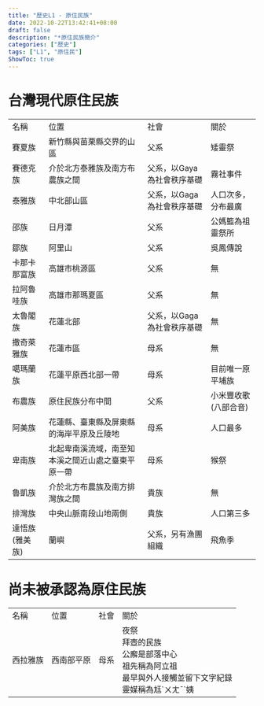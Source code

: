 ```yaml
---
title: "歷史L1 - 原住民族"
date: 2022-10-22T13:42:41+08:00
draft: false
description: "*原住民族簡介"
categories: ["歷史"]
tags: ["L1", "原住民"]
ShowToc: true
---
```

# 台灣現代原住民族
<table>
  <tr>
    <td>名稱</td>
    <td>位置</td>
    <td>社會</td>
    <td>關於</td>
  </tr>
  <tr>
    <td>賽夏族</td>
    <td>新竹縣與苗栗縣交界的山區</td>
    <td>父系</td>
    <td>矮靈祭</td>
  </tr>
  <tr>
    <td>賽德克族</td>
    <td>介於北方泰雅族及南方布農族之間</td>
    <td>父系，以Gaya為社會秩序基礎</td>
    <td>霧社事件</td>
  </tr>
  <tr>
    <td>泰雅族</td>
    <td>中北部山區</td>
    <td>父系，以Gaga為社會秩序基礎</td>
    <td>人口次多，分布最廣</td>
  </tr>
  <tr>
    <td>邵族</td>
    <td>日月潭</td>
    <td>父系</td>
    <td>公媽籃為祖靈祭所</td>
  </tr>
  <tr>
    <td>鄒族</td>
    <td>阿里山</td>
    <td>父系</td>
    <td>吳鳳傳說</td>
  </tr>
  <tr>
    <td>卡那卡那富族</td>
    <td>高雄市桃源區</td>
    <td>父系</td>
    <td>無</td>
  </tr>
  <tr>
    <td>拉阿魯哇族</td>
    <td>高雄市那瑪夏區</td>
    <td>父系</td>
    <td>無</td>
  </tr>
  <tr>
    <td>太魯閣族</td>
    <td>花蓮北部</td>
    <td>父系，以Gaga為社會秩序基礎</td>
    <td>無</td>
  </tr>
  <tr>
    <td>撒奇萊雅族</td>
    <td>花蓮市區</td>
    <td>母系</td>
    <td>無</td>
  </tr>
  <tr>
    <td>噶瑪蘭族</td>
    <td>花蓮平原西北部一帶</td>
    <td>母系</td>
    <td>目前唯一原平埔族</td>
  </tr>
  <tr>
    <td>布農族</td>
    <td>原住民族分布中間</td>
    <td>父系</td>
    <td>小米豐收歌(八部合音)</td>
  </tr>
  <tr>
    <td>阿美族</td>
    <td>花蓮縣、臺東縣及屏東縣的海岸平原及丘陵地</td>
    <td>母系</td>
    <td>人口最多</td>
  </tr>
  <tr>
    <td>卑南族</td>
    <td>北起卑南溪流域，南至知本溪之間近山處之臺東平原一帶</td>
    <td>母系</td>
    <td>猴祭</td>
  </tr>
  <tr>
    <td>魯凱族</td>
    <td>介於北方布農族及南方排灣族之間</td>
    <td>貴族</td>
    <td>無</td>
  </tr>
  <tr>
    <td>排灣族</td>
    <td>中央山脈南段山地兩側</td>
    <td>貴族</td>
    <td>人口第三多</td>
  </tr>
  <tr>
    <td>達悟族(雅美族)</td>
    <td>蘭嶼</td>
    <td>父系，另有漁團組織</td>
    <td>飛魚季</td>
  </tr>
</table>

# 尚未被承認為原住民族
<table>
  <tr>
    <td>名稱</td>
    <td>位置</td>
    <td>社會</td>
    <td>關於</td>
  </tr>
  <tr>
    <td>西拉雅族</td>
    <td>西南部平原</td>
    <td>母系</td>
    <td>夜祭</br>拜壺的民族</br>公廨是部落中心</br>祖先稱為阿立祖</br>最早與外人接觸並留下文字紀錄</br>靈媒稱為尪`ㄨㄤˉ`姨</td>
  </tr>
</table>
